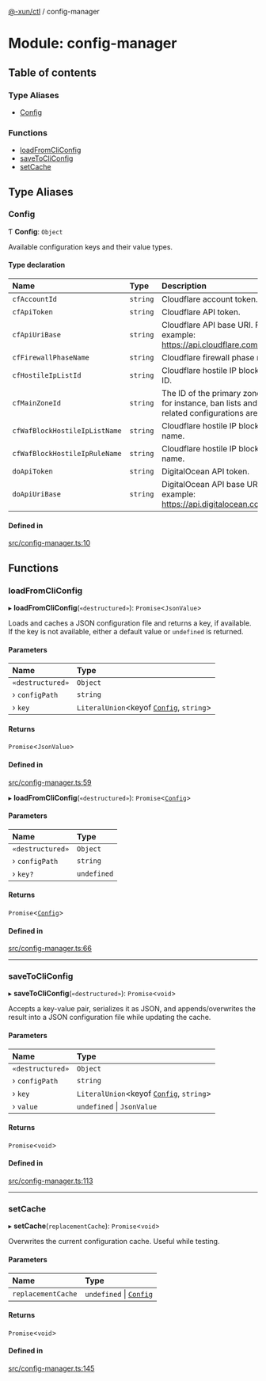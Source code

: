 [@-xun/ctl](../README.md) / config-manager

# Module: config-manager

## Table of contents

### Type Aliases

- [Config](config_manager.md#config)

### Functions

- [loadFromCliConfig](config_manager.md#loadfromcliconfig)
- [saveToCliConfig](config_manager.md#savetocliconfig)
- [setCache](config_manager.md#setcache)

## Type Aliases

### Config

Ƭ **Config**: `Object`

Available configuration keys and their value types.

#### Type declaration

| Name | Type | Description |
| :------ | :------ | :------ |
| `cfAccountId` | `string` | Cloudflare account token. |
| `cfApiToken` | `string` | Cloudflare API token. |
| `cfApiUriBase` | `string` | Cloudflare API base URI. For example: https://api.cloudflare.com/client/v4 |
| `cfFirewallPhaseName` | `string` | Cloudflare firewall phase name. |
| `cfHostileIpListId` | `string` | Cloudflare hostile IP blocking list ID. |
| `cfMainZoneId` | `string` | The ID of the primary zone where, for instance, ban lists and email-related configurations are stored. |
| `cfWafBlockHostileIpListName` | `string` | Cloudflare hostile IP blocking list name. |
| `cfWafBlockHostileIpRuleName` | `string` | Cloudflare hostile IP blocking rule name. |
| `doApiToken` | `string` | DigitalOcean API token. |
| `doApiUriBase` | `string` | DigitalOcean API base URI. For example: https://api.digitalocean.com/v2 |

#### Defined in

[src/config-manager.ts:10](https://github.com/Xunnamius/xunnctl/blob/d4b0c04/src/config-manager.ts#L10)

## Functions

### loadFromCliConfig

▸ **loadFromCliConfig**(`«destructured»`): `Promise`\<`JsonValue`\>

Loads and caches a JSON configuration file and returns a key, if available.
If the key is not available, either a default value or `undefined` is
returned.

#### Parameters

| Name | Type |
| :------ | :------ |
| `«destructured»` | `Object` |
| › `configPath` | `string` |
| › `key` | `LiteralUnion`\<keyof [`Config`](config_manager.md#config), `string`\> |

#### Returns

`Promise`\<`JsonValue`\>

#### Defined in

[src/config-manager.ts:59](https://github.com/Xunnamius/xunnctl/blob/d4b0c04/src/config-manager.ts#L59)

▸ **loadFromCliConfig**(`«destructured»`): `Promise`\<[`Config`](config_manager.md#config)\>

#### Parameters

| Name | Type |
| :------ | :------ |
| `«destructured»` | `Object` |
| › `configPath` | `string` |
| › `key?` | `undefined` |

#### Returns

`Promise`\<[`Config`](config_manager.md#config)\>

#### Defined in

[src/config-manager.ts:66](https://github.com/Xunnamius/xunnctl/blob/d4b0c04/src/config-manager.ts#L66)

___

### saveToCliConfig

▸ **saveToCliConfig**(`«destructured»`): `Promise`\<`void`\>

Accepts a key-value pair, serializes it as JSON, and appends/overwrites the
result into a JSON configuration file while updating the cache.

#### Parameters

| Name | Type |
| :------ | :------ |
| `«destructured»` | `Object` |
| › `configPath` | `string` |
| › `key` | `LiteralUnion`\<keyof [`Config`](config_manager.md#config), `string`\> |
| › `value` | `undefined` \| `JsonValue` |

#### Returns

`Promise`\<`void`\>

#### Defined in

[src/config-manager.ts:113](https://github.com/Xunnamius/xunnctl/blob/d4b0c04/src/config-manager.ts#L113)

___

### setCache

▸ **setCache**(`replacementCache`): `Promise`\<`void`\>

Overwrites the current configuration cache. Useful while testing.

#### Parameters

| Name | Type |
| :------ | :------ |
| `replacementCache` | `undefined` \| [`Config`](config_manager.md#config) |

#### Returns

`Promise`\<`void`\>

#### Defined in

[src/config-manager.ts:145](https://github.com/Xunnamius/xunnctl/blob/d4b0c04/src/config-manager.ts#L145)
